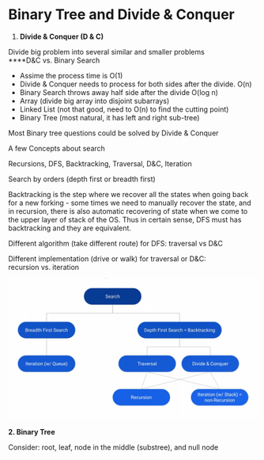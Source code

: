 # Binary Tree and Divide & Conquer

1. **Divide & Conquer \(D & C\)**

Divide big problem into several similar and smaller problems   
****D&C vs. Binary Search

* Assime the process time is O\(1\)
* Divide & Conquer needs to process for both sides after the divide. O\(n\)
* Binary Search throws away half side after the divide O\(log n\)
* Array \(divide big array into disjoint subarrays\)
* Linked List \(not that good, need to O\(n\) to find the cutting point\)
* Binary Tree \(most natural, it has left and right sub-tree\)

Most Binary tree questions could be solved by Divide & Conquer

A few Concepts about search

Recursions, DFS, Backtracking, Traversal, D&C, Iteration

Search by orders \(depth first or breadth first\)

Backtracking is the step where we recover all the states when going back for a new forking - some times we need to manually recover the state, and in recursion, there is also automatic recovering of state when we come to the upper layer of stack of the OS. Thus in certain sense, DFS must has backtracking and they are equivalent.  
  
Different algorithm \(take different route\) for DFS: traversal vs D&C

Different implementation \(drive or walk\) for traversal or D&C:  
recursion vs. iteration

![](../.gitbook/assets/image%20%283%29.png)

**2. Binary Tree**

Consider: root, leaf, node in the middle \(substree\), and null node



